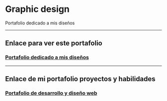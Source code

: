 # Graphic design
Portafolio dedicado a mis diseños 
___
## Enlace para ver este portafolio
### [Portafolio dedicado a mis diseños](https://hernanreiq.github.io/graphic-design/)
___
## Enlace de mi portafolio proyectos y habilidades
### [Portafolio de desarrollo y diseño web](https://hernanreiq.github.io/portafolio/)